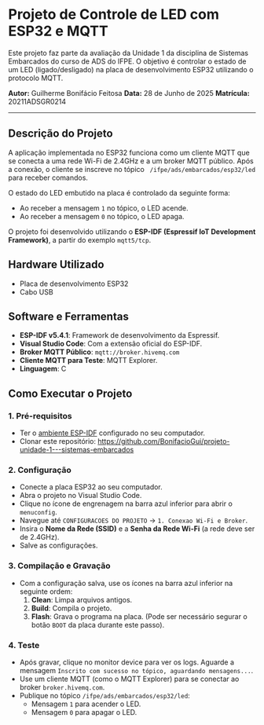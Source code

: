 # Projeto de Controle de LED com ESP32 e MQTT

Este projeto faz parte da avaliação da Unidade 1 da disciplina de Sistemas Embarcados do curso de ADS do IFPE. O objetivo é controlar o estado de um LED (ligado/desligado) na placa de desenvolvimento ESP32 utilizando o protocolo MQTT.

**Autor:** Guilherme Bonifácio Feitosa
**Data:** 28 de Junho de 2025
**Matrícula:** 20211ADSGR0214

---

## Descrição do Projeto

A aplicação implementada no ESP32 funciona como um cliente MQTT que se conecta a uma rede Wi-Fi de 2.4GHz e a um broker MQTT público. Após a conexão, o cliente se inscreve no tópico ` /ifpe/ads/embarcados/esp32/led` para receber comandos.

O estado do LED embutido na placa é controlado da seguinte forma:
-   Ao receber a mensagem `1` no tópico, o LED acende.
-   Ao receber a mensagem `0` no tópico, o LED apaga.

O projeto foi desenvolvido utilizando o **ESP-IDF (Espressif IoT Development Framework)**, a partir do exemplo `mqtt5/tcp`.

## Hardware Utilizado

-   Placa de desenvolvimento ESP32 
-   Cabo USB 

## Software e Ferramentas

-   **ESP-IDF v5.4.1**: Framework de desenvolvimento da Espressif.
-   **Visual Studio Code**: Com a extensão oficial do ESP-IDF.
-   **Broker MQTT Público**: `mqtt://broker.hivemq.com`
-   **Cliente MQTT para Teste**: MQTT Explorer.
-   **Linguagem**: C

## Como Executar o Projeto

### 1. Pré-requisitos
- Ter o [ambiente ESP-IDF](https://docs.espressif.com/projects/esp-idf/pt_BR/stable/esp32/get-started/index.html) configurado no seu computador.
- Clonar este repositório: https://github.com/BonifacioGui/projeto-unidade-1---sistemas-embarcados

### 2. Configuração
- Conecte a placa ESP32 ao seu computador.
- Abra o projeto no Visual Studio Code.
- Clique no ícone de engrenagem na barra azul inferior para abrir o `menuconfig`.
- Navegue até `CONFIGURACOES DO PROJETO` -> `1. Conexao Wi-Fi e Broker`.
- Insira o **Nome da Rede (SSID)** e a **Senha da Rede Wi-Fi** (a rede deve ser de 2.4GHz).
- Salve as configurações.

### 3. Compilação e Gravação
- Com a configuração salva, use os ícones na barra azul inferior na seguinte ordem:
  1.  **Clean**: Limpa arquivos antigos.
  2.  **Build**: Compila o projeto.
  3.  **Flash**: Grava o programa na placa. (Pode ser necessário segurar o botão `BOOT` da placa durante este passo).

### 4. Teste
- Após gravar, clique no monitor device para ver os logs. Aguarde a mensagem `Inscrito com sucesso no tópico, aguardando mensagens...`.
- Use um cliente MQTT (como o MQTT Explorer) para se conectar ao broker `broker.hivemq.com`.
- Publique no tópico `/ifpe/ads/embarcados/esp32/led`:
    - Mensagem `1` para acender o LED.
    - Mensagem `0` para apagar o LED.